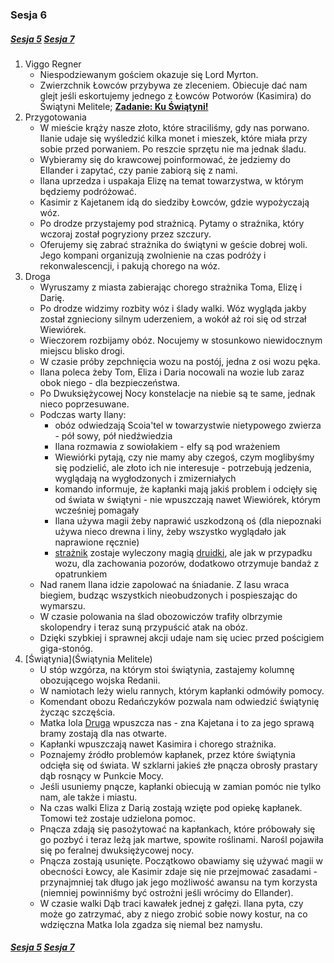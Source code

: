 ### Sesja 6
##### [Sesja 5](#sesja-005) [Sesja 7](#sesja-007)
1. Viggo Regner
    - Niespodziewanym gościem okazuje się Lord Myrton.
    - Zwierzchnik Łowców przybywa ze zleceniem. Obiecuje dać nam glejt jeśli eskortujemy jednego z Łowców Potworów (Kasimira) do Świątyni Melitele; **[Zadanie: Ku Świątyni!](#z_q7)**
2. Przygotowania
    - W mieście krąży nasze złoto, które straciliśmy, gdy nas porwano. Ilanie udaje się wyśledzić kilka monet i mieszek, które miała przy sobie przed porwaniem. Po reszcie sprzętu nie ma jednak śladu.
    - Wybieramy się do krawcowej poinformować, że jedziemy do Ellander i zapytać, czy panie zabiorą się z nami.
    - Ilana uprzedza i uspakaja Elizę na temat towarzystwa, w którym będziemy podróżować.
    - Kasimir z Kajetanem idą do siedziby Łowców, gdzie wypożyczają wóz.
    - Po drodze przystajemy pod strażnicą. Pytamy o strażnika, który wczoraj został pogryziony przez szczury.
    - Oferujemy się zabrać strażnika do świątyni w geście dobrej woli. Jego kompani organizują zwolnienie na czas podróży i rekonwalescencji, i pakują chorego na wóz.
3. Droga
    - Wyruszamy z miasta zabierając chorego strażnika Toma, Elizę i Darię.
    - Po drodze widzimy rozbity wóz i ślady walki. Wóz wygląda jakby został zgnieciony silnym uderzeniem, a wokół aż roi się od strzał Wiewiórek.
    - Wieczorem rozbijamy obóz. Nocujemy w stosunkowo niewidocznym miejscu blisko drogi.
    - W czasie próby zepchnięcia wozu na postój, jedna z osi wozu pęka.
    - Ilana poleca żeby Tom, Eliza i Daria nocowali na wozie lub zaraz obok niego - dla bezpieczeństwa.
    - Po Dwuksiężycowej Nocy konstelacje na niebie są te same, jednak nieco poprzesuwane.
    - Podczas warty Ilany:
        - obóz odwiedzają Scoia'tel w towarzystwie nietypowego zwierza - pół sowy, pół niedźwiedzia 
        - Ilana rozmawia z sowiołakiem - elfy są pod wrażeniem 
        - Wiewiórki pytają, czy nie mamy aby czegoś, czym moglibyśmy się podzielić, ale złoto ich nie interesuje - potrzebują jedzenia, wyglądają na wygłodzonych i zmizerniałych
        - komando informuje, że kapłanki mają jakiś problem i odcięły się od świata w świątyni - nie wpuszczają nawet Wiewiórek, którym wcześniej pomagały
        - Ilana używa magii żeby naprawić uszkodzoną oś (dla niepoznaki używa nieco drewna i liny, żeby wszystko wyglądało jak naprawione ręcznie)
        - [strażnik](Tom) zostaje wyleczony magią [druidki](Ilana), ale jak w przypadku wozu, dla zachowania pozorów, dodatkowo otrzymuje bandaż z opatrunkiem
    - Nad ranem Ilana idzie zapolować na śniadanie. Z lasu wraca biegiem, budząc wszystkich nieobudzonych i pospieszając do wymarszu.
    - W czasie polowania na ślad obozowiczów trafiły olbrzymie skolopendry i teraz suną przypuścić atak na obóz.
    - Dzięki szybkiej i sprawnej akcji udaje nam się uciec przed pościgiem giga-stonóg.
4. [Świątynia](Świątynia Melitele)
    - U stóp wzgórza, na którym stoi świątynia, zastajemy kolumnę obozującego wojska Redanii.
    - W namiotach leży wielu rannych, którym kapłanki odmówiły pomocy.
    - Komendant obozu Redańczyków pozwala nam odwiedzić świątynię życząc szczęścia.
    - Matka Iola [Druga](Iola) wpuszcza nas - zna Kajetana i to za jego sprawą bramy zostają dla nas otwarte.
    - Kapłanki wpuszczają nawet Kasimira i chorego strażnika.
    - Poznajemy źródło problemów kapłanek, przez które świątynia odcięła się od świata. W szklarni jakieś złe pnącza obrosły prastary dąb rosnący w Punkcie Mocy.
    - Jeśli usuniemy pnącze, kapłanki obiecują w zamian pomóc nie tylko nam, ale także i miastu.
    - Na czas walki Eliza z Darią zostają wzięte pod opiekę kapłanek. Tomowi też zostaje udzielona pomoc.
    - Pnącza zdają się pasożytować na kapłankach, które próbowały się go pozbyć i teraz leżą jak martwe, spowite roślinami. Narośl pojawiła się po feralnej dwuksiężycowej nocy.
    - Pnącza zostają usunięte. Początkowo obawiamy się używać magii w obecności Łowcy, ale Kasimir zdaje się nie przejmować zasadami - przynajmniej tak długo jak jego możliwość awansu na tym korzysta (niemniej powinniśmy być ostrożni jeśli wrócimy do Ellander).
    - W czasie walki Dąb traci kawałek jednej z gałęzi. Ilana pyta, czy może go zatrzymać, aby z niego zrobić sobie nowy kostur, na co wdzięczna Matka Iola zgadza się niemal bez namysłu.
##### [Sesja 5](#sesja-005) [Sesja 7](#sesja-007)